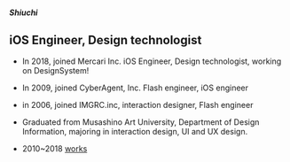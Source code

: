 ##### Shiuchi
## iOS Engineer, Design technologist

- In 2018, joined Mercari Inc. iOS Engineer, Design technologist, working on DesignSystem!

- In 2009, joined CyberAgent, Inc. Flash engineer, iOS engineer

- in 2006, joined IMGRC.inc, interaction designer, Flash engineer

- Graduated from Musashino Art University, Department of Design Information, majoring in interaction design, UI and UX design.

- 2010~2018 [works](https://slides.com/shiuchi/deck-1)
